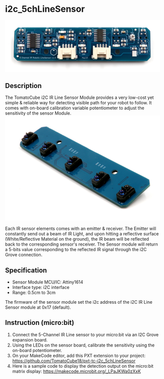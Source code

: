 # i2c_5chLineSensor
<img src="https://github.com/TomatoCube18/i2c_5chLineSensor/blob/main/images/LineSensorRear.png"  width="800" height="auto"/>

## Description
The TomatoCube i2C IR Line Sensor Module provides a very low-cost yet simple & reliable way for detecting visible path for your robot to follow. It comes with on-board calibration variable potentiometer to adjust the sensitivity of the sensor Module.
<img src="https://github.com/TomatoCube18/i2c_5chLineSensor/blob/main/images/LineSensor.png"  width="600" height="auto"/>

Each IR sensor elements comes with an emitter & receiver. The Emitter will constantly send out a beam of IR Light, and upon hitting a reflective surface (White/Reflective Material on the ground), the IR beam will be reflected back to the corresponding sensor's receiver. The Sensor module will return a 5-bits value corresponding to the reflected IR signal through the i2C Grove connection.

## Specification
* Sensor Module MCU/IC: Attiny1614 
* Interface type: i2C interface
* Range: 0.5cm to 3cm

The firmware of the sensor module set the i2c address of the i2C IR Line Sensor module at 0x17 (default).

## Instruction (micro:bit)
1. Connect the 5-Channel IR Line sensor to your micro:bit via an I2C Grove expansion board.
2. Using the LEDs on the sensor board, calibrate the sensitivity using the on-board potentiometer.
3. On your MakeCode editor, add this PXT extension to your project: https://github.com/TomatoCube18/pxt-tc-i2c_5chLineSensor
4. Here is a sample code to display the detection output on the micro:bit matrix display: https://makecode.microbit.org/_LPaJKWa0zXxK



